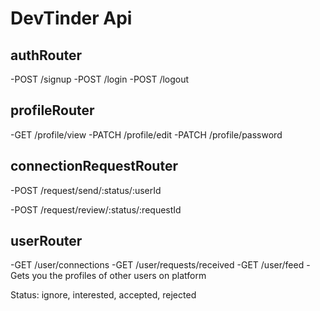 # DevTinder Api

## authRouter

-POST /signup
-POST /login
-POST /logout

## profileRouter

-GET /profile/view
-PATCH /profile/edit
-PATCH /profile/password

## connectionRequestRouter

-POST /request/send/:status/:userId

-POST /request/review/:status/:requestId

## userRouter

-GET /user/connections
-GET /user/requests/received
-GET /user/feed - Gets you the profiles of other users on platform

Status: ignore, interested, accepted, rejected
